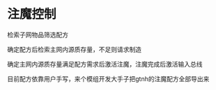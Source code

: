 # 注魔控制

检索子网物品筛选配方

确定配方后检索主网内源质存量，不足则请求制造

确定主网内源质存量满足配方需求后激活注魔，注魔完成后激活输入总线

目前配方依靠用户手写，来个模组开发大手子把gtnh的注魔配方全部导出来
